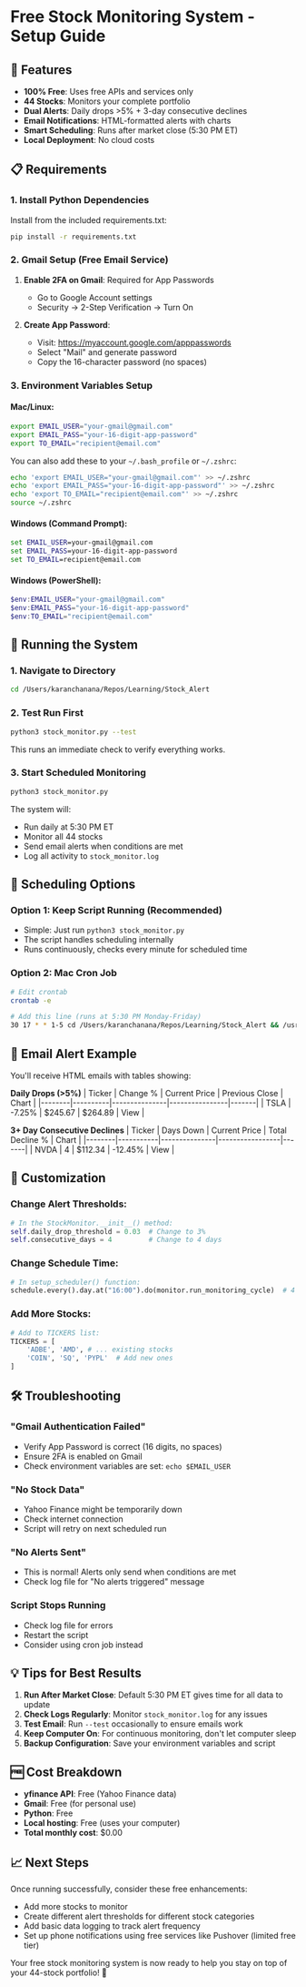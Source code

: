 # Free Stock Monitoring System - Setup Guide

## 🎯 Features
- **100% Free**: Uses free APIs and services only
- **44 Stocks**: Monitors your complete portfolio
- **Dual Alerts**: Daily drops >5% + 3-day consecutive declines
- **Email Notifications**: HTML-formatted alerts with charts
- **Smart Scheduling**: Runs after market close (5:30 PM ET)
- **Local Deployment**: No cloud costs

## 📋 Requirements

### 1. Install Python Dependencies
Install from the included requirements.txt:

```bash
pip install -r requirements.txt
```

### 2. Gmail Setup (Free Email Service)

1. **Enable 2FA on Gmail**: Required for App Passwords
   - Go to Google Account settings
   - Security → 2-Step Verification → Turn On

2. **Create App Password**:
   - Visit: https://myaccount.google.com/apppasswords
   - Select "Mail" and generate password
   - Copy the 16-character password (no spaces)

### 3. Environment Variables Setup

#### Mac/Linux:
```bash
export EMAIL_USER="your-gmail@gmail.com"
export EMAIL_PASS="your-16-digit-app-password"
export TO_EMAIL="recipient@email.com"
```

You can also add these to your `~/.bash_profile` or `~/.zshrc`:
```bash
echo 'export EMAIL_USER="your-gmail@gmail.com"' >> ~/.zshrc
echo 'export EMAIL_PASS="your-16-digit-app-password"' >> ~/.zshrc
echo 'export TO_EMAIL="recipient@email.com"' >> ~/.zshrc
source ~/.zshrc
```

#### Windows (Command Prompt):
```cmd
set EMAIL_USER=your-gmail@gmail.com
set EMAIL_PASS=your-16-digit-app-password
set TO_EMAIL=recipient@email.com
```

#### Windows (PowerShell):
```powershell
$env:EMAIL_USER="your-gmail@gmail.com"
$env:EMAIL_PASS="your-16-digit-app-password"
$env:TO_EMAIL="recipient@email.com"
```

## 🚀 Running the System

### 1. Navigate to Directory
```bash
cd /Users/karanchanana/Repos/Learning/Stock_Alert
```

### 2. Test Run First
```bash
python3 stock_monitor.py --test
```

This runs an immediate check to verify everything works.

### 3. Start Scheduled Monitoring
```bash
python3 stock_monitor.py
```

The system will:
- Run daily at 5:30 PM ET
- Monitor all 44 stocks
- Send email alerts when conditions are met
- Log all activity to `stock_monitor.log`

## 📅 Scheduling Options

### Option 1: Keep Script Running (Recommended)
- Simple: Just run `python3 stock_monitor.py`
- The script handles scheduling internally
- Runs continuously, checks every minute for scheduled time

### Option 2: Mac Cron Job
```bash
# Edit crontab
crontab -e

# Add this line (runs at 5:30 PM Monday-Friday)
30 17 * * 1-5 cd /Users/karanchanana/Repos/Learning/Stock_Alert && /usr/bin/python3 stock_monitor.py --test
```

## 📧 Email Alert Example

You'll receive HTML emails with tables showing:

**Daily Drops (>5%)**
| Ticker | Change % | Current Price | Previous Close | Chart |
|--------|----------|---------------|----------------|-------|
| TSLA   | -7.25%   | $245.67       | $264.89        | View  |

**3+ Day Consecutive Declines**
| Ticker | Days Down | Current Price | Total Decline % | Chart |
|--------|-----------|---------------|-----------------|-------|
| NVDA   | 4         | $112.34       | -12.45%        | View  |

## 🔧 Customization

### Change Alert Thresholds:
```python
# In the StockMonitor.__init__() method:
self.daily_drop_threshold = 0.03  # Change to 3%
self.consecutive_days = 4         # Change to 4 days
```

### Change Schedule Time:
```python
# In setup_scheduler() function:
schedule.every().day.at("16:00").do(monitor.run_monitoring_cycle)  # 4 PM ET
```

### Add More Stocks:
```python
# Add to TICKERS list:
TICKERS = [
    'ADBE', 'AMD', # ... existing stocks
    'COIN', 'SQ', 'PYPL'  # Add new ones
]
```

## 🛠️ Troubleshooting

### "Gmail Authentication Failed"
- Verify App Password is correct (16 digits, no spaces)
- Ensure 2FA is enabled on Gmail
- Check environment variables are set: `echo $EMAIL_USER`

### "No Stock Data"
- Yahoo Finance might be temporarily down
- Check internet connection
- Script will retry on next scheduled run

### "No Alerts Sent"
- This is normal! Alerts only send when conditions are met
- Check log file for "No alerts triggered" message

### Script Stops Running
- Check log file for errors
- Restart the script
- Consider using cron job instead

## 💡 Tips for Best Results

1. **Run After Market Close**: Default 5:30 PM ET gives time for all data to update
2. **Check Logs Regularly**: Monitor `stock_monitor.log` for any issues  
3. **Test Email**: Run `--test` occasionally to ensure emails work
4. **Keep Computer On**: For continuous monitoring, don't let computer sleep
5. **Backup Configuration**: Save your environment variables and script

## 🆓 Cost Breakdown
- **yfinance API**: Free (Yahoo Finance data)
- **Gmail**: Free (for personal use)
- **Python**: Free
- **Local hosting**: Free (uses your computer)
- **Total monthly cost**: $0.00

## 📈 Next Steps

Once running successfully, consider these free enhancements:
- Add more stocks to monitor
- Create different alert thresholds for different stock categories
- Add basic data logging to track alert frequency
- Set up phone notifications using free services like Pushover (limited free tier)

Your free stock monitoring system is now ready to help you stay on top of your 44-stock portfolio! 🚀
